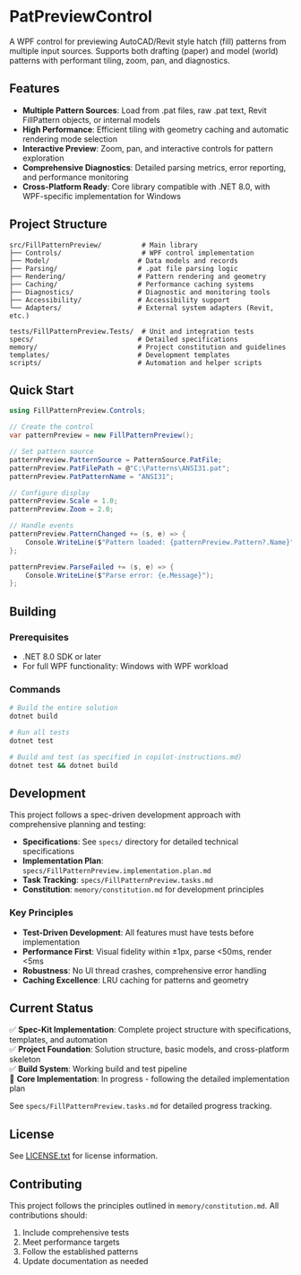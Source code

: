 # PatPreviewControl

A WPF control for previewing AutoCAD/Revit style hatch (fill) patterns from multiple input sources. Supports both drafting (paper) and model (world) patterns with performant tiling, zoom, pan, and diagnostics.

## Features

- **Multiple Pattern Sources**: Load from .pat files, raw .pat text, Revit FillPattern objects, or internal models
- **High Performance**: Efficient tiling with geometry caching and automatic rendering mode selection
- **Interactive Preview**: Zoom, pan, and interactive controls for pattern exploration
- **Comprehensive Diagnostics**: Detailed parsing metrics, error reporting, and performance monitoring
- **Cross-Platform Ready**: Core library compatible with .NET 8.0, with WPF-specific implementation for Windows

## Project Structure

```
src/FillPatternPreview/          # Main library
├── Controls/                    # WPF control implementation
├── Model/                      # Data models and records
├── Parsing/                    # .pat file parsing logic
├── Rendering/                  # Pattern rendering and geometry
├── Caching/                    # Performance caching systems
├── Diagnostics/                # Diagnostic and monitoring tools
├── Accessibility/              # Accessibility support
└── Adapters/                   # External system adapters (Revit, etc.)

tests/FillPatternPreview.Tests/  # Unit and integration tests
specs/                          # Detailed specifications
memory/                         # Project constitution and guidelines
templates/                      # Development templates
scripts/                        # Automation and helper scripts
```

## Quick Start

```csharp
using FillPatternPreview.Controls;

// Create the control
var patternPreview = new FillPatternPreview();

// Set pattern source
patternPreview.PatternSource = PatternSource.PatFile;
patternPreview.PatFilePath = @"C:\Patterns\ANSI31.pat";
patternPreview.PatPatternName = "ANSI31";

// Configure display
patternPreview.Scale = 1.0;
patternPreview.Zoom = 2.0;

// Handle events
patternPreview.PatternChanged += (s, e) => {
    Console.WriteLine($"Pattern loaded: {patternPreview.Pattern?.Name}");
};

patternPreview.ParseFailed += (s, e) => {
    Console.WriteLine($"Parse error: {e.Message}");
};
```

## Building

### Prerequisites
- .NET 8.0 SDK or later
- For full WPF functionality: Windows with WPF workload

### Commands
```bash
# Build the entire solution
dotnet build

# Run all tests
dotnet test

# Build and test (as specified in copilot-instructions.md)
dotnet test && dotnet build
```

## Development

This project follows a spec-driven development approach with comprehensive planning and testing:

- **Specifications**: See `specs/` directory for detailed technical specifications
- **Implementation Plan**: `specs/FillPatternPreview.implementation.plan.md`
- **Task Tracking**: `specs/FillPatternPreview.tasks.md`
- **Constitution**: `memory/constitution.md` for development principles

### Key Principles
- **Test-Driven Development**: All features must have tests before implementation
- **Performance First**: Visual fidelity within ±1px, parse <50ms, render <5ms
- **Robustness**: No UI thread crashes, comprehensive error handling
- **Caching Excellence**: LRU caching for patterns and geometry

## Current Status

✅ **Spec-Kit Implementation**: Complete project structure with specifications, templates, and automation  
✅ **Project Foundation**: Solution structure, basic models, and cross-platform skeleton  
✅ **Build System**: Working build and test pipeline  
🚧 **Core Implementation**: In progress - following the detailed implementation plan  

See `specs/FillPatternPreview.tasks.md` for detailed progress tracking.

## License

See [LICENSE.txt](LICENSE.txt) for license information.

## Contributing

This project follows the principles outlined in `memory/constitution.md`. All contributions should:
1. Include comprehensive tests
2. Meet performance targets
3. Follow the established patterns
4. Update documentation as needed